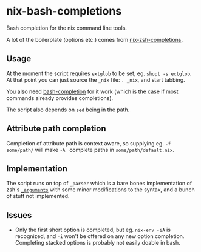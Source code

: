 # nix-bash-completions
Bash completion for the nix command line tools.

A lot of the boilerplate (options etc.) comes from [nix-zsh-completions](https://github.com/spwhitt/nix-zsh-completions).

## Usage

At the moment the script requires `extglob` to be set, eg. `shopt -s extglob`. At that point you can just source the `_nix` file: `. _nix`, and start tabbing.

You also need [bash-completion](https://github.com/scop/bash-completion) for it work (which is the case if most commands already provides completions).

The script also depends on `sed` being in the path.

## Attribute path completion

Completion of attribute path is context aware, so supplying eg. `-f some/path/` will make `-A ` complete paths in `some/path/default.nix`.

## Implementation

The script runs on top of `_parser` which is a bare bones implementation of zsh's [`_arguments`](http://zsh.sourceforge.net/Doc/Release/Completion-System.html#Completion-Functions) with some minor modifications to the syntax, and a bunch of stuff not implemented.

## Issues

- Only the first short option is completed, but eg. `nix-env -iA` is recognized, and `-i` won't be offered on any new option completion. Completing stacked options is probably not easily doable in bash.
